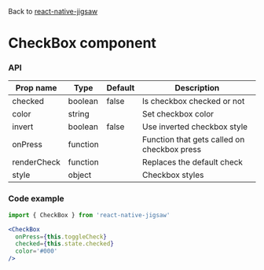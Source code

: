 Back to [react-native-jigsaw](../../README.md)

CheckBox component
================
### API
Prop name        | Type      | Default | Description
---------------- | --------- | ------- | ------------------
checked          | boolean   | false   | Is checkbox checked or not
color            | string    |         | Set checkbox color
invert           | boolean   | false   | Use inverted checkbox style
onPress          | function  |         | Function that gets called on checkbox press
renderCheck      | function  |         | Replaces the default check
style            | object    |         | Checkbox styles

### Code example

```jsx
import { CheckBox } from 'react-native-jigsaw'

<CheckBox
  onPress={this.toggleCheck}
  checked={this.state.checked}
  color='#000'
/>
```
